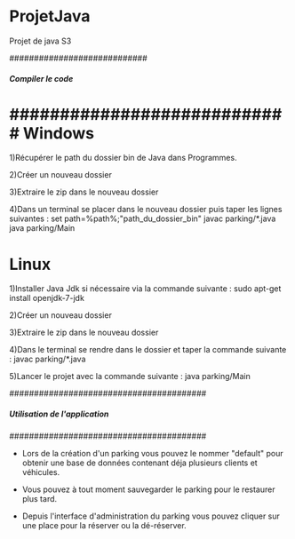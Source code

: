 ProjetJava
==========

Projet de java S3

############################
##### Compiler le code #####
############################
Windows
==========
1)Récupérer le path du dossier bin de Java dans Programmes.

2)Créer un nouveau dossier

3)Extraire le zip dans le nouveau dossier

4)Dans un terminal se placer dans le nouveau dossier puis taper les lignes suivantes :
set path=%path%;"path_du_dossier_bin"
javac parking/*.java
java parking/Main

Linux
==========
1)Installer Java Jdk si nécessaire via la commande suivante :
sudo apt-get install openjdk-7-jdk

2)Créer un nouveau dossier

3)Extraire le zip dans le nouveau dossier

4)Dans le terminal se rendre dans le dossier et taper la commande suivante :
javac parking/*.java

5)Lancer le projet avec la commande suivante :
java parking/Main

########################################
##### Utilisation de l'application #####
########################################

- Lors de la création d'un parking vous pouvez le nommer "default" pour
obtenir une base de données contenant déja plusieurs clients et véhicules.

- Vous pouvez à tout moment sauvegarder le parking pour le restaurer plus tard.

- Depuis l'interface d'administration du parking vous pouvez cliquer sur une place 
pour la réserver ou la dé-réserver.

